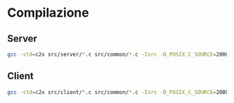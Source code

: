 # Compilazione

## Server

```sh
gcc -std=c2x src/server/*.c src/common/*.c -Isrc -D_POSIX_C_SOURCE=200809L -o server
```

## Client

```sh
gcc -std=c2x src/client/*.c src/common/*.c -Isrc -D_POSIX_C_SOURCE=200809L -o client
```
